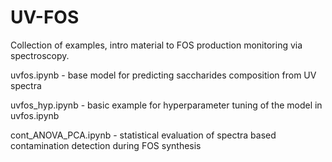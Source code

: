 # UV-FOS

Collection of examples, intro material to FOS production monitoring via spectroscopy.

uvfos.ipynb - base model for predicting saccharides composition from UV spectra

uvfos_hyp.ipynb - basic example for hyperparameter tuning of the model in uvfos.ipynb

cont_ANOVA_PCA.ipynb - statistical evaluation of spectra based contamination detection during FOS synthesis
